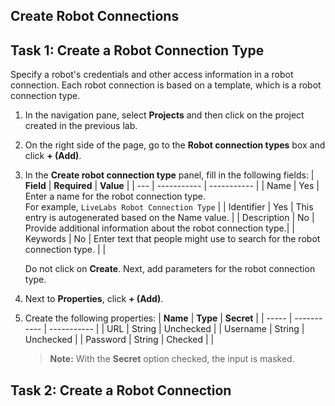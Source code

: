 ## Create Robot Connections



## Task 1: Create a Robot Connection Type

Specify a robot's credentials and other access information in a robot connection. Each robot connection is based on a template, which is a robot connection type.

1. In the navigation pane, select **Projects** and then click on the project created in the previous lab.

2. On the right side of the page, go to the **Robot connection types** box and click **+ (Add)**.

3. In the **Create robot connection type** panel, fill in the following fields:
    | **Field** | **Required** | **Value** |
    | --- | ----------- | ----------- |
    | Name          | Yes | Enter a name for the robot connection type. <br> For example, `LiveLabs Robot Connection Type`       |
    | Identifier    | Yes | This entry is autogenerated based on the Name value.  |
    | Description   | No  | Provide additional information about the robot connection type.|
    | Keywords      | No  | Enter text that people might use to search for the robot connection type. |
    |

    Do not click on **Create**. Next, add parameters for the robot connection type.

4. Next to **Properties**, click **+ (Add)**.

5. Create the following properties:
    | **Name** | **Type** | **Secret** |
    | ----- | ----------- | ----------- |
    | URL       | String | Unchecked |
    | Username  | String | Unchecked |
    | Password  | String | Checked   |
    |

	> **Note:** With the **Secret** option checked, the input is masked.

## Task 2: Create a Robot Connection
